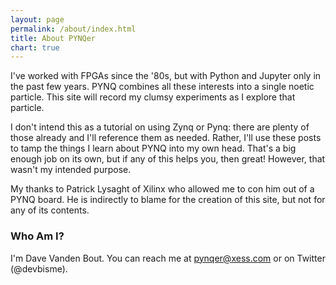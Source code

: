 ```yaml
---
layout: page
permalink: /about/index.html
title: About PYNQer
chart: true
---
```


I've worked with FPGAs since the '80s, but with Python and Jupyter only in the past few years.
PYNQ combines all these interests into a single noetic particle.
This site will record my clumsy experiments as I explore that particle.

I don't intend this as a tutorial on using Zynq or Pynq: there are
plenty of those already and I'll reference them as needed.
Rather, I'll use these posts to tamp the things I learn about PYNQ into my
own head.
That's a big enough job on its own, but if any of this helps you, then great!
However, that wasn't my intended purpose.

My thanks to Patrick Lysaght of Xilinx who allowed me to con him out of a PYNQ board.
He is indirectly to blame for the creation of this site, but not for any of its contents.


### Who Am I?

I'm Dave Vanden Bout. You can reach me at [pynqer@xess.com](mailto:pynqer@xess.com)
or on Twitter (@devbisme).
